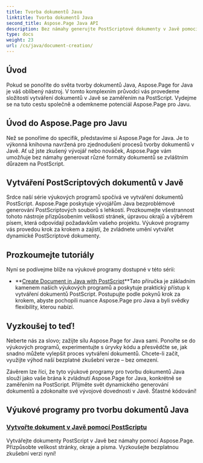 ```yaml
---
title: Tvorba dokumentů Java
linktitle: Tvorba dokumentů Java
second_title: Aspose.Page Java API
description: Bez námahy generujte PostScriptové dokumenty v Javě pomocí Aspose.Page. Přizpůsobte velikost stránky, okraje a písma. Ponořte se do výukových programů vytváření dokumentů Java.
type: docs
weight: 23
url: /cs/java/document-creation/
---
```

## Úvod

Pokud se ponoříte do světa tvorby dokumentů Java, Aspose.Page for Java je váš oblíbený nástroj. V tomto komplexním průvodci vás provedeme složitostí vytváření dokumentů v Javě se zaměřením na PostScript. Vydejme se na tuto cestu společně a odemkneme potenciál Aspose.Page pro Javu.

## Úvod do Aspose.Page pro Javu

Než se ponoříme do specifik, představíme si Aspose.Page for Java. Je to výkonná knihovna navržená pro zjednodušení procesů tvorby dokumentů v Javě. Ať už jste zkušený vývojář nebo nováček, Aspose.Page vám umožňuje bez námahy generovat různé formáty dokumentů se zvláštním důrazem na PostScript.

## Vytváření PostScriptových dokumentů v Javě

Srdce naší série výukových programů spočívá ve vytváření dokumentů PostScript. Aspose.Page poskytuje vývojářům Java bezproblémové generování PostScriptových souborů s lehkostí. Prozkoumejte všestrannost tohoto nástroje přizpůsobením velikosti stránek, úpravou okrajů a výběrem písem, která odpovídají požadavkům vašeho projektu. Výukové programy vás provedou krok za krokem a zajistí, že zvládnete umění vytvářet dynamické PostScriptové dokumenty.

## Prozkoumejte tutoriály

Nyní se podívejme blíže na výukové programy dostupné v této sérii:

- **[Create Document in Java with PostScript](./postscript/)**Tato příručka je základním kamenem našich výukových programů a poskytuje praktický přístup k vytváření dokumentů PostScript. Postupujte podle pokynů krok za krokem, abyste pochopili nuance Aspose.Page pro Java a byli svědky flexibility, kterou nabízí.

## Vyzkoušej to teď!

Neberte nás za slovo; zažijte sílu Aspose.Page for Java sami. Ponořte se do výukových programů, experimentujte s úryvky kódu a přesvědčte se, jak snadno můžete vylepšit proces vytváření dokumentů. Chcete-li začít, využijte výhod naší bezplatné zkušební verze – bez omezení.

Závěrem lze říci, že tyto výukové programy pro tvorbu dokumentů Java slouží jako vaše brána k zvládnutí Aspose.Page for Java, konkrétně se zaměřením na PostScript. Přijměte svět dynamického generování dokumentů a zdokonalte své vývojové dovednosti v Javě. Šťastné kódování!
## Výukové programy pro tvorbu dokumentů Java
### [Vytvořte dokument v Javě pomocí PostScriptu](./postscript/)
Vytvářejte dokumenty PostScript v Javě bez námahy pomocí Aspose.Page. Přizpůsobte velikost stránky, okraje a písma. Vyzkoušejte bezplatnou zkušební verzi nyní!
